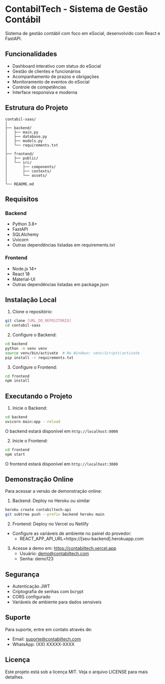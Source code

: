 # ContabilTech - Sistema de Gestão Contábil

Sistema de gestão contábil com foco em eSocial, desenvolvido com React e FastAPI.

## Funcionalidades

- Dashboard interativo com status do eSocial
- Gestão de clientes e funcionários
- Acompanhamento de prazos e obrigações
- Monitoramento de eventos do eSocial
- Controle de competências
- Interface responsiva e moderna

## Estrutura do Projeto

```
contabil-saas/
│
├── backend/
│   ├── main.py
│   ├── database.py
│   ├── models.py
│   └── requirements.txt
│
├── frontend/
│   ├── public/
│   └── src/
│       ├── components/
│       ├── contexts/
│       └── assets/
│
└── README.md
```

## Requisitos

### Backend
- Python 3.8+
- FastAPI
- SQLAlchemy
- Uvicorn
- Outras dependências listadas em requirements.txt

### Frontend
- Node.js 14+
- React 18
- Material-UI
- Outras dependências listadas em package.json

## Instalação Local

1. Clone o repositório:
```bash
git clone [URL_DO_REPOSITORIO]
cd contabil-saas
```

2. Configure o Backend:
```bash
cd backend
python -m venv venv
source venv/bin/activate  # No Windows: venv\Scripts\activate
pip install -r requirements.txt
```

3. Configure o Frontend:
```bash
cd frontend
npm install
```

## Executando o Projeto

1. Inicie o Backend:
```bash
cd backend
uvicorn main:app --reload
```
O backend estará disponível em `http://localhost:8000`

2. Inicie o Frontend:
```bash
cd frontend
npm start
```
O frontend estará disponível em `http://localhost:3000`

## Demonstração Online

Para acessar a versão de demonstração online:

1. Backend: Deploy no Heroku ou similar
```bash
heroku create contabiltech-api
git subtree push --prefix backend heroku main
```

2. Frontend: Deploy no Vercel ou Netlify
- Configure as variáveis de ambiente no painel do provedor:
  - REACT_APP_API_URL=https://[seu-backend].herokuapp.com

3. Acesse a demo em: https://contabiltech.vercel.app
   - Usuário: demo@contabiltech.com
   - Senha: demo123

## Segurança

- Autenticação JWT
- Criptografia de senhas com bcrypt
- CORS configurado
- Variáveis de ambiente para dados sensíveis

## Suporte

Para suporte, entre em contato através de:
- Email: suporte@contabiltech.com
- WhatsApp: (XX) XXXXX-XXXX

## Licença

Este projeto está sob a licença MIT. Veja o arquivo LICENSE para mais detalhes.
